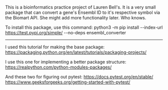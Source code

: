This is a bioinformatics practice project of Lauren Bell's. It 
is a very small package that can convert a gene's Ensembl ID to it's
respective symbol via the Biomart API. She might add more functionality 
later. Who knows. 

To install this package, use this command: python3 -m pip install --index-url https://test.pypi.org/simple/ --no-deps ensembl_converter   

------------------------------------------------------------------------

I used this tutorial for making the base package: https://packaging.python.org/en/latest/tutorials/packaging-projects/

I use this one for implementing a better package structure: 
https://realpython.com/python-modules-packages/

And these two for figuring out pytest: 
https://docs.pytest.org/en/stable/
https://www.geeksforgeeks.org/getting-started-with-pytest/
